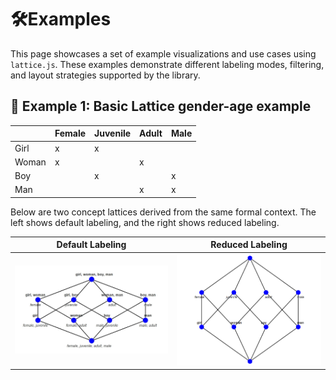 
# 🛠️**Examples**

This page showcases a set of example visualizations and use cases using `lattice.js`. These examples demonstrate different labeling modes, filtering, and layout strategies supported by the library.

## 🔹 Example 1: Basic Lattice gender-age example

|        | Female | Juvenile | Adult | Male |
|--------|--------|----------|--------|------|
| Girl   | x      | x        |        |      |
| Woman  | x      |          | x      |      |
| Boy    |        | x        |        | x    |
| Man    |        |          | x      | x    |

Below are two concept lattices derived from the same formal context. The left shows default labeling, and the right shows reduced labeling.

| Default Labeling | Reduced Labeling |
|------------------|------------------|
| ![Default Labeling](./screenshots/gender-age.jpg) | ![Reduced Labeling](./screenshots/gender-age-reduced-labeling.png) |


